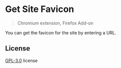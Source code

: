 # Get Site Favicon

> Chromium extension, Firefox Add-on

You can get the favicon for the site by entering a URL.

## License

[GPL-3.0](./LICENSE) license
